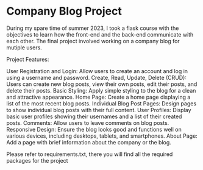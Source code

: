 # Company Blog Project

During my spare time of summer 2023, I took a flask course with the objectives to learn how the front-end and the back-end communicate with each other. 
The final project involved working on a company blog for mutiple users.

Project Features: 

User Registration and Login: Allow users to create an account and log in using a username and password.
Create, Read, Update, Delete (CRUD): Users can create new blog posts, view their own posts, edit their posts, and delete their posts.
Basic Styling: Apply simple styling to the blog for a clean and attractive appearance.
Home Page: Create a home page displaying a list of the most recent blog posts.
Individual Blog Post Pages: Design pages to show individual blog posts with their full content.
User Profiles: Display basic user profiles showing their usernames and a list of their created posts.
Comments: Allow users to leave comments on blog posts.
Responsive Design: Ensure the blog looks good and functions well on various devices, including desktops, tablets, and smartphones.
About Page: Add a page with brief information about the company or the blog.

Please refer to requirements.txt, there you will find all the required packages for the project 
